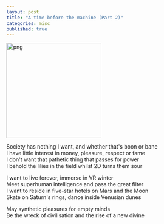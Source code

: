 ```yaml
---
layout: post
title: "A time before the machine (Part 2)"
categories: misc
published: true
---
```


<img src='/blog/assets/images/electric.png' height="250px" width="250px" alt='png' />

<p>
Society has nothing I want, and whether that's boon or bane<br>
I have little interest in money, pleasure, respect or fame<br>
I don't want that pathetic thing that passes for power<br>
I behold the lilies in the field whilst 2D turns them sour<br>
</p><p>
I want to live forever, immerse in VR winter<br>
Meet superhuman intelligence and pass the great filter<br>
I want to reside in five-star hotels on Mars and the Moon<br>
Skate on Saturn's rings, dance inside Venusian dunes<br>
</p><p>
May synthetic pleasures for empty minds<br>
Be the wreck of civilisation and the rise of a new divine<br>
</p>